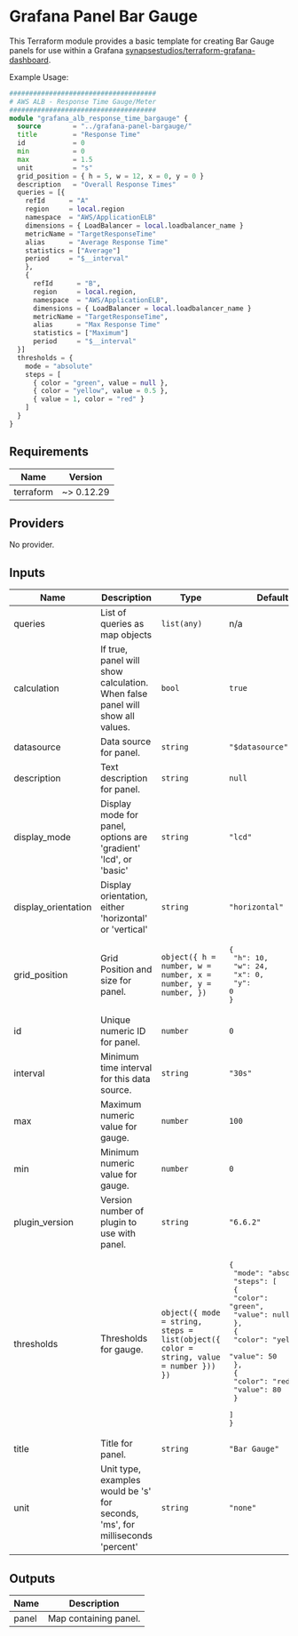# Grafana Panel Bar Gauge

This Terraform module provides a basic template for creating Bar Gauge panels for use within a Grafana [synapsestudios/terraform-grafana-dashboard](https://github.com/synapsestudios/terraform-grafana-dashboard).  


Example Usage:
```terraform
#####################################
# AWS ALB - Response Time Gauge/Meter
#####################################
module "grafana_alb_response_time_bargauge" {
  source        = "../grafana-panel-bargauge/"
  title         = "Response Time"
  id            = 0
  min           = 0
  max           = 1.5
  unit          = "s"
  grid_position = { h = 5, w = 12, x = 0, y = 0 }
  description   = "Overall Response Times"
  queries = [{
    refId      = "A"
    region     = local.region
    namespace  = "AWS/ApplicationELB"
    dimensions = { LoadBalancer = local.loadbalancer_name }
    metricName = "TargetResponseTime"
    alias      = "Average Response Time"
    statistics = ["Average"]
    period     = "$__interval"
    },
    {
      refId      = "B",
      region     = local.region,
      namespace  = "AWS/ApplicationELB",
      dimensions = { LoadBalancer = local.loadbalancer_name }
      metricName = "TargetResponseTime",
      alias      = "Max Response Time"
      statistics = ["Maximum"]
      period     = "$__interval"
  }]
  thresholds = {
    mode = "absolute"
    steps = [
      { color = "green", value = null },
      { color = "yellow", value = 0.5 },
      { value = 1, color = "red" }
    ]
  }
}
```

<!-- BEGINNING OF PRE-COMMIT-TERRAFORM DOCS HOOK -->
## Requirements

| Name | Version |
|------|---------|
| terraform | ~> 0.12.29 |

## Providers

No provider.

## Inputs

| Name | Description | Type | Default | Required |
|------|-------------|------|---------|:--------:|
| queries | List of queries as map objects | `list(any)` | n/a | yes |
| calculation | If true, panel will show calculation. When false panel will show all values. | `bool` | `true` | no |
| datasource | Data source for panel. | `string` | `"$datasource"` | no |
| description | Text description for panel. | `string` | `null` | no |
| display\_mode | Display mode for panel, options are 'gradient' 'lcd', or 'basic' | `string` | `"lcd"` | no |
| display\_orientation | Display orientation, either 'horizontal' or 'vertical' | `string` | `"horizontal"` | no |
| grid\_position | Grid Position and size for panel. | `object({ h = number, w = number, x = number, y = number, })` | <pre>{<br>  "h": 10,<br>  "w": 24,<br>  "x": 0,<br>  "y": 0<br>}</pre> | no |
| id | Unique numeric ID for panel. | `number` | `0` | no |
| interval | Minimum time interval for this data source. | `string` | `"30s"` | no |
| max | Maximum numeric value for gauge. | `number` | `100` | no |
| min | Minimum numeric value for gauge. | `number` | `0` | no |
| plugin\_version | Version number of plugin to use with panel. | `string` | `"6.6.2"` | no |
| thresholds | Thresholds for gauge. | `object({ mode = string, steps = list(object({ color = string, value = number })) })` | <pre>{<br>  "mode": "absolute",<br>  "steps": [<br>    {<br>      "color": "green",<br>      "value": null<br>    },<br>    {<br>      "color": "yellow",<br>      "value": 50<br>    },<br>    {<br>      "color": "red",<br>      "value": 80<br>    }<br>  ]<br>}</pre> | no |
| title | Title for panel. | `string` | `"Bar Gauge"` | no |
| unit | Unit type, examples would be 's' for seconds, 'ms', for milliseconds 'percent' | `string` | `"none"` | no |

## Outputs

| Name | Description |
|------|-------------|
| panel | Map containing panel. |

<!-- END OF PRE-COMMIT-TERRAFORM DOCS HOOK -->